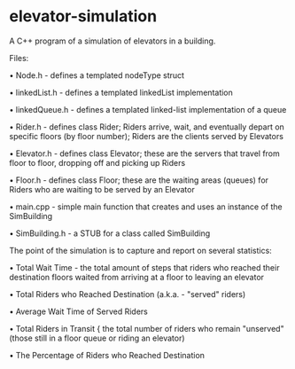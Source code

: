 # elevator-simulation
A C++ program of a simulation of elevators in a building.

Files:

• Node.h - defines a templated nodeType struct

• linkedList.h - defines a templated linkedList implementation

• linkedQueue.h - defines a templated linked-list implementation of a queue

• Rider.h - defines class Rider; Riders arrive, wait, and eventually depart on specific floors (by floor number); Riders are the clients served by Elevators

• Elevator.h - defines class Elevator; these are the servers that travel from floor to floor, dropping off and picking up Riders

• Floor.h - defines class Floor; these are the waiting areas (queues) for Riders who are waiting to be served by an Elevator

• main.cpp - simple main function that creates and uses an instance of the SimBuilding

• SimBuilding.h - a STUB for a class called SimBuilding



The point of the simulation is to capture and report on several statistics:

• Total Wait Time - the total amount of steps that riders who reached their destination floors waited from arriving at a floor to leaving an elevator

• Total Riders who Reached Destination (a.k.a. - "served" riders)

• Average Wait Time of Served Riders

• Total Riders in Transit { the total number of riders who remain "unserved" (those still in a floor queue or riding an elevator)

• The Percentage of Riders who Reached Destination
